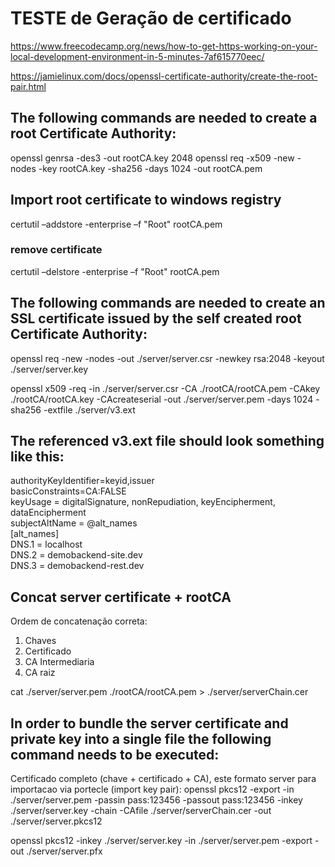 # TESTE de Geração de certificado

https://www.freecodecamp.org/news/how-to-get-https-working-on-your-local-development-environment-in-5-minutes-7af615770eec/

https://jamielinux.com/docs/openssl-certificate-authority/create-the-root-pair.html

## The following commands are needed to create a root Certificate Authority:

openssl genrsa -des3 -out rootCA.key 2048
openssl req -x509 -new -nodes -key rootCA.key -sha256 -days 1024  -out rootCA.pem

## Import root certificate to windows registry 

certutil –addstore -enterprise –f "Root" rootCA.pem

### remove certificate
certutil –delstore -enterprise –f "Root" rootCA.pem


## The following commands are needed to create an SSL certificate issued by the self created root Certificate Authority:

openssl req -new -nodes -out ./server/server.csr -newkey rsa:2048 -keyout ./server/server.key

<!--$OPENSSL ca -config $CA_PATH/caconfig.cnf -passin pass:123456 -in $CONFS_DIR/servidorreq.pem -out $CONFS_DIR/servidor_crt.pem &&-->

openssl x509 -req -in ./server/server.csr -CA ./rootCA/rootCA.pem -CAkey ./rootCA/rootCA.key -CAcreateserial -out ./server/server.pem -days 1024 -sha256 -extfile ./server/v3.ext

## The referenced v3.ext file should look something like this:

authorityKeyIdentifier=keyid,issuer  
basicConstraints=CA:FALSE  
keyUsage = digitalSignature, nonRepudiation, keyEncipherment, dataEncipherment  
subjectAltName = @alt_names  
[alt_names]  
DNS.1 = localhost  
DNS.2 = demobackend-site.dev  
DNS.3 = demobackend-rest.dev  

## Concat server certificate + rootCA

Ordem de concatenação correta:
 1. Chaves
 2. Certificado
 3. CA Intermediaria
 4. CA raiz

cat ./server/server.pem ./rootCA/rootCA.pem > ./server/serverChain.cer

## In order to bundle the server certificate and private key into a single file the following command needs to be executed:

Certificado completo (chave + certificado + CA), este formato server para importacao via portecle (import key pair):
openssl pkcs12 -export -in ./server/server.pem -passin pass:123456 -passout pass:123456 -inkey ./server/server.key -chain -CAfile ./server/serverChain.cer -out ./server/server.pkcs12

openssl pkcs12 -inkey ./server/server.key -in ./server/server.pem -export -out ./server/server.pfx

